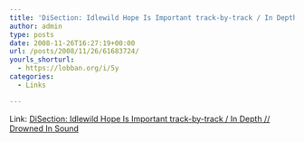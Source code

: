 ```yaml
---
title: 'DiSection: Idlewild Hope Is Important track-by-track / In Depth // Drowned In Sound'
author: admin
type: posts
date: 2008-11-26T16:27:19+00:00
url: /posts/2008/11/26/61683724/
yourls_shorturl:
  - https://lobban.org/i/5y
categories:
  - Links

---
```

Link: [DiSection: Idlewild Hope Is Important track-by-track / In Depth // Drowned In Sound][1]

 [1]: http://drownedinsound.com/in_depth/4135853